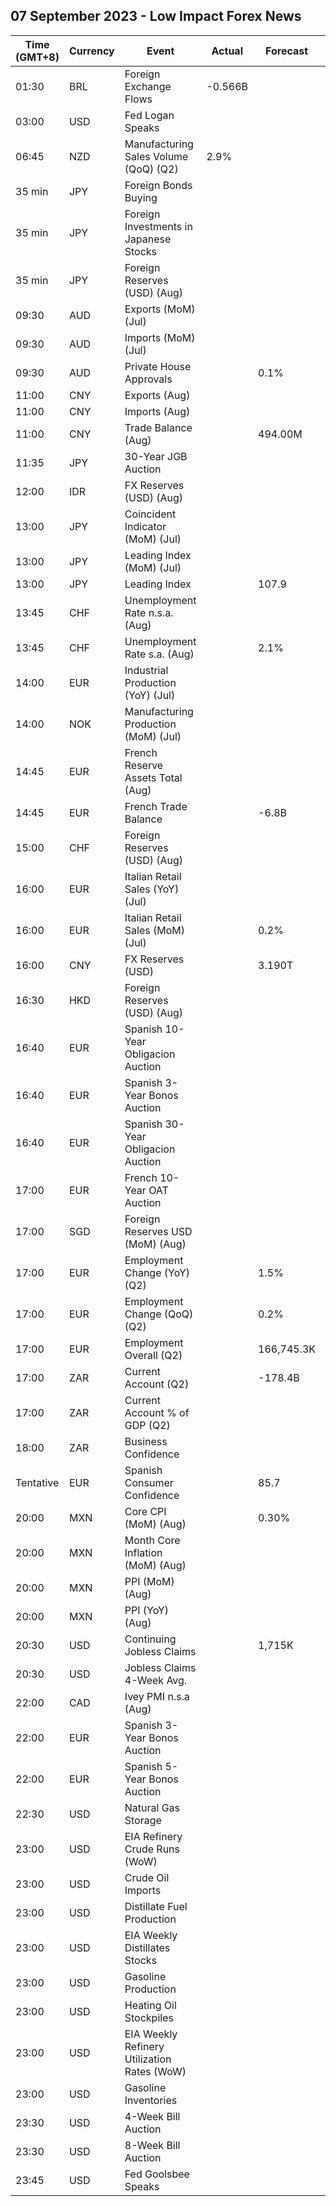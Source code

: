 ## 07 September 2023 - Low Impact Forex News

| Time (GMT+8) | Currency | Event | Actual | Forecast | Previous |
|------|----------|-------|--------|----------|----------|
| 01:30 | BRL | Foreign Exchange Flows | -0.566B |  | 1.922B |
| 03:00 | USD | Fed Logan Speaks |  |  |  |
| 06:45 | NZD | Manufacturing Sales Volume (QoQ) (Q2) | 2.9% |  | -1.8% |
| 35 min | JPY | Foreign Bonds Buying |  |  | 425.1B |
| 35 min | JPY | Foreign Investments in Japanese Stocks |  |  | -603.8B |
| 35 min | JPY | Foreign Reserves (USD) (Aug) |  |  | 1,253.7B |
| 09:30 | AUD | Exports (MoM) (Jul) |  |  | -2.0% |
| 09:30 | AUD | Imports (MoM) (Jul) |  |  | -4.0% |
| 09:30 | AUD | Private House Approvals |  | 0.1% | -1.3% |
| 11:00 | CNY | Exports (Aug) |  |  | -9.20M |
| 11:00 | CNY | Imports (Aug) |  |  | -6.90M |
| 11:00 | CNY | Trade Balance (Aug) |  | 494.00M | 575.70M |
| 11:35 | JPY | 30-Year JGB Auction |  |  | 1.593% |
| 12:00 | IDR | FX Reserves (USD) (Aug) |  |  | 137.70B |
| 13:00 | JPY | Coincident Indicator (MoM) (Jul) |  |  | 0.8% |
| 13:00 | JPY | Leading Index (MoM) (Jul) |  |  | -0.2% |
| 13:00 | JPY | Leading Index |  | 107.9 | 108.9 |
| 13:45 | CHF | Unemployment Rate n.s.a. (Aug) |  |  | 1.9% |
| 13:45 | CHF | Unemployment Rate s.a. (Aug) |  | 2.1% | 2.1% |
| 14:00 | EUR | Industrial Production (YoY) (Jul) |  |  | -1.83% |
| 14:00 | NOK | Manufacturing Production (MoM) (Jul) |  |  | 0.0% |
| 14:45 | EUR | French Reserve Assets Total (Aug) |  |  | 213,962.0M |
| 14:45 | EUR | French Trade Balance |  | -6.8B | -6.7B |
| 15:00 | CHF | Foreign Reserves (USD) (Aug) |  |  | 697.6B |
| 16:00 | EUR | Italian Retail Sales (YoY) (Jul) |  |  | 3.6% |
| 16:00 | EUR | Italian Retail Sales (MoM) (Jul) |  | 0.2% | -0.2% |
| 16:00 | CNY | FX Reserves (USD) |  | 3.190T | 3.204T |
| 16:30 | HKD | Foreign Reserves (USD) (Aug) |  |  | 421.60B |
| 16:40 | EUR | Spanish 10-Year Obligacion Auction |  |  | 3.605% |
| 16:40 | EUR | Spanish 3-Year Bonos Auction |  |  | 3.303% |
| 16:40 | EUR | Spanish 30-Year Obligacion Auction |  |  | 3.978% |
| 17:00 | EUR | French 10-Year OAT Auction |  |  | 3.09% |
| 17:00 | SGD | Foreign Reserves USD (MoM) (Aug) |  |  | 340.8B |
| 17:00 | EUR | Employment Change (YoY) (Q2) |  | 1.5% | 1.6% |
| 17:00 | EUR | Employment Change (QoQ) (Q2) |  | 0.2% | 0.6% |
| 17:00 | EUR | Employment Overall (Q2) |  | 166,745.3K | 166,419.1K |
| 17:00 | ZAR | Current Account (Q2) |  | -178.4B | -66.2B |
| 17:00 | ZAR | Current Account % of GDP (Q2) |  |  | -1.00% |
| 18:00 | ZAR | Business Confidence |  |  | 107.3 |
| Tentative | EUR | Spanish Consumer Confidence |  | 85.7 | 92.4 |
| 20:00 | MXN | Core CPI (MoM) (Aug) |  | 0.30% | 0.39% |
| 20:00 | MXN | Month Core Inflation (MoM) (Aug) |  |  | 6.64% |
| 20:00 | MXN | PPI (MoM) (Aug) |  |  | 0.30% |
| 20:00 | MXN | PPI (YoY) (Aug) |  |  | -0.80% |
| 20:30 | USD | Continuing Jobless Claims |  | 1,715K | 1,725K |
| 20:30 | USD | Jobless Claims 4-Week Avg. |  |  | 237.50K |
| 22:00 | CAD | Ivey PMI n.s.a (Aug) |  |  | 45.2 |
| 22:00 | EUR | Spanish 3-Year Bonos Auction |  |  | 3.303% |
| 22:00 | EUR | Spanish 5-Year Bonos Auction |  |  | 3.027% |
| 22:30 | USD | Natural Gas Storage |  |  | 32B |
| 23:00 | USD | EIA Refinery Crude Runs (WoW) |  |  | -0.173M |
| 23:00 | USD | Crude Oil Imports |  |  | -0.586M |
| 23:00 | USD | Distillate Fuel Production |  |  | -0.043M |
| 23:00 | USD | EIA Weekly Distillates Stocks |  |  | 1.235M |
| 23:00 | USD | Gasoline Production |  |  | 0.290M |
| 23:00 | USD | Heating Oil Stockpiles |  |  | 0.170M |
| 23:00 | USD | EIA Weekly Refinery Utilization Rates (WoW) |  |  | -1.2% |
| 23:00 | USD | Gasoline Inventories |  |  | -0.214M |
| 23:30 | USD | 4-Week Bill Auction |  |  | 5.280% |
| 23:30 | USD | 8-Week Bill Auction |  |  | 5.290% |
| 23:45 | USD | Fed Goolsbee Speaks |  |  |  |
